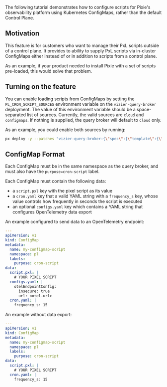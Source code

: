 The following tutorial demonstrates how to configure scripts for Pixie's observability platform using Kubernetes ConfigMaps, rather than the default Control Plane.

## Motivation

This feature is for customers who want to manage their PxL scripts outside of a control plane. It provides to ability to supply PxL scripts via in-cluster ConfigMaps either instead of or in addition to scripts from a control plane.

As an example, if your product needed to install Pixie with a set of scripts pre-loaded, this would solve that problem.



## Turning on the feature

You can enable loading scripts from ConfigMaps by setting the `PL_CRON_SCRIPT_SOURCES` environment variable on the `vizier-query-broker` deployment. The value of this environment variable should be a space-separated list of sources. Currently, the valid sources are `cloud` and `configmaps`. If nothing is supplied, the query broker will default to `cloud` only.

As an example, you could enable both sources by running:

```bash
px deploy -y --patches "vizier-query-broker:{\"spec\":{\"template\":{\"spec\":{\"containers\":[{\"env\":[{\"name\":\"PL_CRON_SCRIPT_SOURCES\",\"value\":\"cloud configmaps\"}], \"name\":\"app\"}]}}}}
```

## ConfigMap Format

Each ConfigMap must be in the same namespace as the query broker, and must also have the `purpose=cron-script` label.

Each ConfigMap must contain the following data:
- a `script.pxl` key with the pixel script as its value
- a `cron.yaml` key that a valid YAML string with a `frequency_s` key, whose value controls how frequently in seconds the script is executed
- an optional `configs.yaml` key which contains a YAML string that configures OpenTelemetry data export

An example configured to send data to an OpenTelemetry endpoint:
```yaml
---
apiVersion: v1
kind: ConfigMap
metadata:
  name: my-configmap-script
  namespace: pl
  labels:
    purpose: cron-script
data:
  script.pxl: |
    # YOUR PIXEL SCRIPT
  configs.yaml: |
    otelEndpointConfig:
      insecure: true
      url: <otel-url>
  cron.yaml: |
    frequency_s: 15
```

An example without data export:
```yaml
---
apiVersion: v1
kind: ConfigMap
metadata:
  name: my-configmap-script
  namespace: pl
  labels:
    purpose: cron-script
data:
  script.pxl: |
    # YOUR PIXEL SCRIPT
  cron.yaml: |
    frequency_s: 15
```
